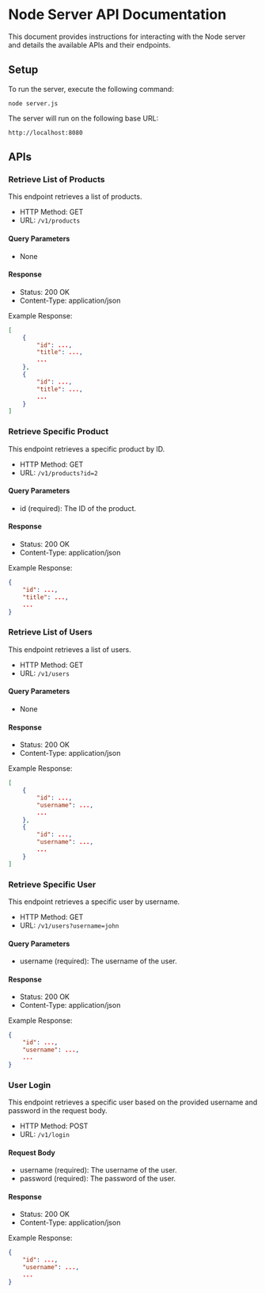 # Node Server API Documentation

This document provides instructions for interacting with the Node server and details the available APIs and their endpoints.

## Setup

To run the server, execute the following command:

```
node server.js
```

The server will run on the following base URL:

```
http://localhost:8080
```

## APIs

### Retrieve List of Products

This endpoint retrieves a list of products.

- HTTP Method: GET
- URL: `/v1/products`

#### Query Parameters

- None

#### Response

- Status: 200 OK
- Content-Type: application/json

Example Response:

```json
[
    {
        "id": ...,
        "title": ...,
        ...
    },
    {
        "id": ...,
        "title": ...,
        ...
    }
]
```

### Retrieve Specific Product

This endpoint retrieves a specific product by ID.

- HTTP Method: GET
- URL: `/v1/products?id=2`

#### Query Parameters

- id (required): The ID of the product.

#### Response

- Status: 200 OK
- Content-Type: application/json

Example Response:

```json
{
    "id": ...,
    "title": ...,
    ...
}
```

### Retrieve List of Users

This endpoint retrieves a list of users.

- HTTP Method: GET
- URL: `/v1/users`

#### Query Parameters

- None

#### Response

- Status: 200 OK
- Content-Type: application/json

Example Response:

```json
[
    {
        "id": ...,
        "username": ...,
        ...
    },
    {
        "id": ...,
        "username": ...,
        ...
    }
]
```

### Retrieve Specific User

This endpoint retrieves a specific user by username.

- HTTP Method: GET
- URL: `/v1/users?username=john`

#### Query Parameters

- username (required): The username of the user.

#### Response

- Status: 200 OK
- Content-Type: application/json

Example Response:

```json
{
    "id": ...,
    "username": ...,
    ...
}
```

### User Login

This endpoint retrieves a specific user based on the provided username and password in the request body.

- HTTP Method: POST
- URL: `/v1/login`

#### Request Body

- username (required): The username of the user.
- password (required): The password of the user.

#### Response

- Status: 200 OK
- Content-Type: application/json

Example Response:

```json
{
    "id": ...,
    "username": ...,
    ...
}
```
